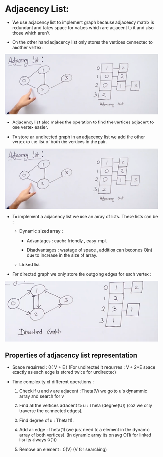 # Adjacency List:

* We use adjacency list to implement graph because adjacency matrix is redundant and takes space for values which are adjacent to it and also those which aren't.

* On the other hand adjacency list only stores the vertices connected to another vertex: 

![](2021-10-18-19-02-17.png)

* Adjacency list also makes the operation to find the vertices adjacent to one vertex easier.

* To store an undirected graph in an adjacency list we add the other vertex to the list of both the vertices in the pair.

![](2021-10-18-19-02-17.png)


* To implement a adjacency list we use an array of lists. These lists can be :
    * Dynamic sized array : 
        * Advantages : cache friendly , easy impl.
        
        * Disadvantages : wastage of space , addition can becones O(n) due to increase in the size of array.
    * Linked list


* For directed graph we only store the outgoing edges for each vertex :

![](2021-10-18-19-09-36.png)


## Properties of adjacency list representation

* Space requirred : O( V + E )
(For undirected it requirres : V + 2*E space exactly as each edge is stored twice for undirected)

* Time complexity of different operations :
    1) Check if u and v are adjacent : Theta(V) we go to u's dynammic array and search for v

    2) Find all the vertices adjacent to u : Theta (degree(U)) (coz we only traverse the connected edges).

    3) Find degree of u : Theta(1).

    4) Add an edge : Theta(1) (we just need to a element in the dynamic array of both vertices). (In dynamic array its on avg O(1) for linked list its always O(1))

    5) Remove an element : O(V) (V for searching)
